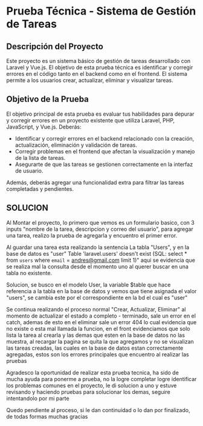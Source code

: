 # Prueba Técnica - Sistema de Gestión de Tareas

## Descripción del Proyecto

Este proyecto es un sistema básico de gestión de tareas desarrollado con Laravel y Vue.js. El objetivo de esta prueba técnica es identificar y corregir errores en el código tanto en el backend como en el frontend. El sistema permite a los usuarios crear, actualizar, eliminar y visualizar tareas.

## Objetivo de la Prueba

El objetivo principal de esta prueba es evaluar tus habilidades para depurar y corregir errores en un proyecto existente que utiliza Laravel, PHP, JavaScript, y Vue.js. Deberás:

- Identificar y corregir errores en el backend relacionado con la creación, actualización, eliminación y validación de tareas.
- Corregir problemas en el frontend que afectan la visualización y manejo de la lista de tareas.
- Asegurarte de que las tareas se gestionen correctamente en la interfaz de usuario.

Además, deberás agregar una funcionalidad extra para filtrar las tareas completadas y pendientes.



## SOLUCION

Al Montar el proyecto, lo primero que vemos es un formulario basico, con 3 inputs "nombre de la tarea, descripcion y correo del usuario", para agregar una tarea, 
realizo la prueba de agregarla y encuentro el primer error.

Al guardar una tarea esta realizando la sentencia La tabla "Users", y en la base de datos es "user"
Table 'laravel.users' doesn't exist (SQL: select * from `users` where `email` = andres@gmail.com limit 1)"
aqui se evidencia que se realiza mal la consulta desde el momento uno al querer buscar en una tabla no existente.

Solucion, se busco en el modelo User, la variable $table que hace referencia a la tabla en la base de datos y vemos que tiene asignada el valor "users", se cambia este por el correspondiente en la bd el cual es "user" 

Se continua realizando el proceso normal "Crear, Actualizar, Eliminar" al momento de actualizar el estado a completo - terminado, sale un error en el catch, ademas de esto en el eliminar sale un error 404 lo cual evidencia que no existe o esta mal llamada la funcion, en el front evidenciamos que solo lista la tarea al crearla y las demas que esten en la base de datos no las muestra, al recargar la pagina se quita la que agregamos y no se visualizan las tareas creadas, las cuales en la base de datos estan correctamente agregadas, estos son los errores principales que encuentro al realizar las pruebas

Agradesco la oportunidad de realizar esta prueba tecnica, ha sido de mucha ayuda para ponerme a prueba, no la logre completar  logre identificar los problemas comunes en el proyecto, le di solucion a uno y estuve revisando y haciendo pruebas para solucionar los demas, seguire intentandolo por mi parte

Quedo pendiente al proceso, si le dan continuidad o lo dan por finalizado, de todas formas muchas gracias 


   
